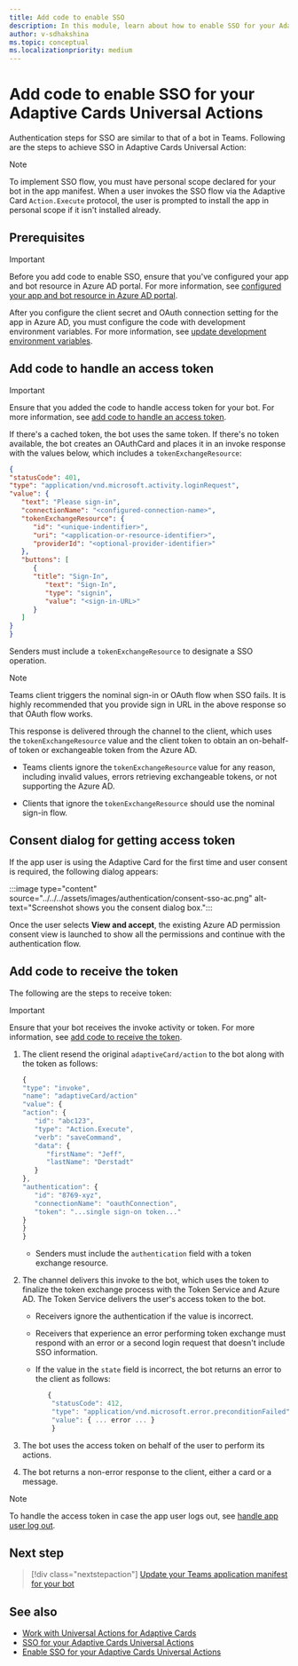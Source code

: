 ```yaml
---
title: Add code to enable SSO
description: In this module, learn about how to enable SSO for your Adaptive Cards Universal Actions.
author: v-sdhakshina
ms.topic: conceptual
ms.localizationpriority: medium
---
```


# Add code to enable SSO for your Adaptive Cards Universal Actions

Authentication steps for SSO are similar to that of a bot in Teams. Following are the steps to achieve SSO in Adaptive Cards Universal Action:

> [!NOTE]
> To implement SSO flow, you must have personal scope declared for your bot in the app manifest. When a user invokes the SSO flow via the Adaptive Card `Action.Execute` protocol, the user is prompted to install the app in personal scope if it isn't installed already.

## Prerequisites

> [!IMPORTANT]
> Before you add code to enable SSO, ensure that you've configured your app and bot resource in Azure AD portal. For more information, see [configured your app and bot resource in Azure AD portal](../../../bots/how-to/authentication/bot-sso-register-aad.md).

After you configure the client secret and OAuth connection setting for the app in Azure AD, you must configure the code with development environment variables. For more information, see [update development environment variables](../../../bots/how-to/authentication/bot-sso-code.md#update-development-environment-variables).

## Add code to handle an access token

> [!IMPORTANT]
> Ensure that you added the code to handle access token for your bot. For more information, see [add code to handle an access token](../../../bots/how-to/authentication/bot-sso-code.md#add-code-to-handle-an-access-token).

If there's a cached token, the bot uses the same token. If there's no token available, the bot creates an OAuthCard and places it in an invoke response with the values below, which includes a `tokenExchangeResource`:

```JSON
{
"statusCode": 401,
"type": "application/vnd.microsoft.activity.loginRequest",
"value": {
   "text": "Please sign-in",
   "connectionName": "<configured-connection-name>",
   "tokenExchangeResource": {
      "id": "<unique-indentifier>",
      "uri": "<application-or-resource-identifier>",
      "providerId": "<optional-provider-identifier>"
   },
   "buttons": [
      {
      "title": "Sign-In",
         "text": "Sign-In",
         "type": "signin",
         "value": "<sign-in-URL>"
      }
   ]
}
}
```

Senders must include a `tokenExchangeResource` to designate a SSO operation.

> [!NOTE]
> Teams client triggers the nominal sign-in or OAuth flow when SSO fails. It is highly recommended that you provide sign in URL in the above response so that OAuth flow works.

This response is delivered through the channel to the client, which uses the `tokenExchangeResource` value and the client token to obtain an on-behalf-of token or exchangeable token from the Azure AD.

* Teams clients ignore the `tokenExchangeResource` value for any reason, including invalid values, errors retrieving exchangeable tokens, or not supporting the Azure AD.

* Clients that ignore the `tokenExchangeResource` should use the nominal sign-in flow.

## Consent dialog for getting access token

If the app user is using the Adaptive Card for the first time and user consent is required, the following dialog appears:

   :::image type="content" source="../../../assets/images/authentication/consent-sso-ac.png" alt-text="Screenshot shows you the consent dialog box.":::

Once the user selects **View and accept**, the existing Azure AD permission consent view is launched to show all the permissions and continue with the authentication flow.

## Add code to receive the token

The following are the steps to receive token:

> [!IMPORTANT]
> Ensure that your bot receives the invoke activity or token. For more information, see [add code to receive the token](../../../bots/how-to/authentication/bot-sso-code.md#add-code-to-receive-the-token).

1. The client resend the original `adaptiveCard/action` to the bot along with the token as follows:

    ```javascript
    {
    "type": "invoke",
    "name": "adaptiveCard/action"
    "value": {
    "action": {
       "id": "abc123",
       "type": "Action.Execute",
       "verb": "saveCommand",
       "data": {
          "firstName": "Jeff",
          "lastName": "Derstadt"
       }
    },
    "authentication": {
       "id": "8769-xyz",
       "connectionName": "oauthConnection",
       "token": "...single sign-on token..."
    }
    }
    }
    ```

    * Senders must include the `authentication` field with a token exchange resource.

1. The channel delivers this invoke to the bot, which uses the token to finalize the token exchange process with the Token Service and Azure AD. The Token Service delivers the user's access token to the bot.
   * Receivers ignore the authentication if the value is incorrect.
   * Receivers that experience an error performing token exchange must respond with an error or a second login request that doesn't include SSO information.
   * If the value in the `state` field is incorrect, the bot returns an error to the client as follows:

        ```javascript
           {
            "statusCode": 412,
            "type": "application/vnd.microsoft.error.preconditionFailed",
            "value": { ... error ... }
            }
        ```

1. The bot uses the access token on behalf of the user to perform its actions.
1. The bot returns a non-error response to the client, either a card or a message.

> [!NOTE]
> To handle the access token in case the app user logs out, see [handle app user log out](../../../bots/how-to/authentication/bot-sso-code.md#handle-app-user-log-out).

## Next step

> [!div class="nextstepaction"]
> [Update your Teams application manifest for your bot](../../../bots/how-to/authentication/bot-sso-manifest.md)

## See also

* [Work with Universal Actions for Adaptive Cards](Work-with-Universal-Actions-for-Adaptive-Cards.md)
* [SSO for your Adaptive Cards Universal Actions](enable-sso-for-your-adaptive-cards-universal-action.md)
* [Enable SSO for your Adaptive Cards Universal Actions](sso-adaptive-cards-universal-action.md)
